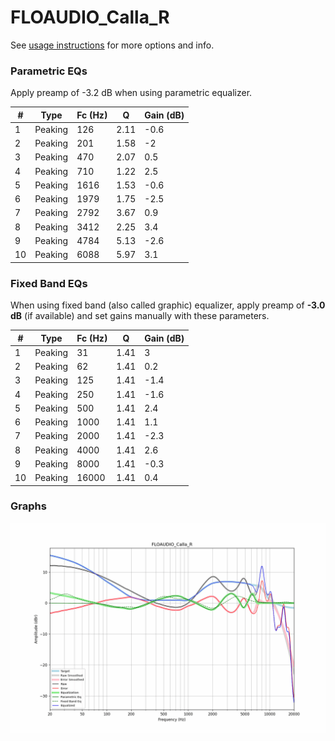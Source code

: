 # FLOAUDIO_Calla_R
See [usage instructions](https://github.com/jaakkopasanen/AutoEq#usage) for more options and info.

### Parametric EQs
Apply preamp of -3.2 dB when using parametric equalizer.

|   # | Type    |   Fc (Hz) |    Q |   Gain (dB) |
|-----|---------|-----------|------|-------------|
|   1 | Peaking |       126 | 2.11 |        -0.6 |
|   2 | Peaking |       201 | 1.58 |        -2   |
|   3 | Peaking |       470 | 2.07 |         0.5 |
|   4 | Peaking |       710 | 1.22 |         2.5 |
|   5 | Peaking |      1616 | 1.53 |        -0.6 |
|   6 | Peaking |      1979 | 1.75 |        -2.5 |
|   7 | Peaking |      2792 | 3.67 |         0.9 |
|   8 | Peaking |      3412 | 2.25 |         3.4 |
|   9 | Peaking |      4784 | 5.13 |        -2.6 |
|  10 | Peaking |      6088 | 5.97 |         3.1 |

### Fixed Band EQs
When using fixed band (also called graphic) equalizer, apply preamp of **-3.0 dB** (if available) and set gains manually with these parameters.

|   # | Type    |   Fc (Hz) |    Q |   Gain (dB) |
|-----|---------|-----------|------|-------------|
|   1 | Peaking |        31 | 1.41 |         3   |
|   2 | Peaking |        62 | 1.41 |         0.2 |
|   3 | Peaking |       125 | 1.41 |        -1.4 |
|   4 | Peaking |       250 | 1.41 |        -1.6 |
|   5 | Peaking |       500 | 1.41 |         2.4 |
|   6 | Peaking |      1000 | 1.41 |         1.1 |
|   7 | Peaking |      2000 | 1.41 |        -2.3 |
|   8 | Peaking |      4000 | 1.41 |         2.6 |
|   9 | Peaking |      8000 | 1.41 |        -0.3 |
|  10 | Peaking |     16000 | 1.41 |         0.4 |

### Graphs
![](./FLOAUDIO_Calla_R.png)
